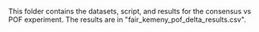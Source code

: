 This folder contains the datasets, script, and results for the consensus vs POF experiment. 
The results are in "fair_kemeny_pof_delta_results.csv".
